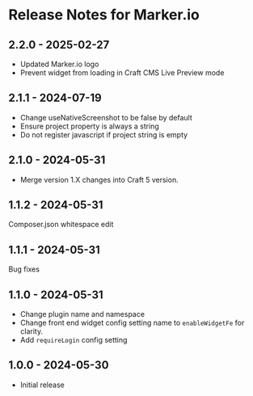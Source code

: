 # Release Notes for Marker.io

## 2.2.0 - 2025-02-27

- Updated Marker.io logo
- Prevent widget from loading in Craft CMS Live Preview mode

## 2.1.1 - 2024-07-19

- Change useNativeScreenshot to be false by default
- Ensure project property is always a string
- Do not register javascript if project string is empty

## 2.1.0 - 2024-05-31

- Merge version 1.X changes into Craft 5 version.

## 1.1.2 - 2024-05-31

Composer.json whitespace edit

## 1.1.1 - 2024-05-31

Bug fixes

## 1.1.0 - 2024-05-31

- Change plugin name and namespace
- Change front end widget config setting name to `enableWidgetFe` for clarity.
- Add `requireLogin` config setting

## 1.0.0 - 2024-05-30
- Initial release
